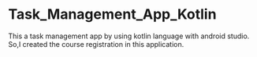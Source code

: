 # Task_Management_App_Kotlin
This a task management app by using kotlin language with android studio. So,I created the course registration in this application.
